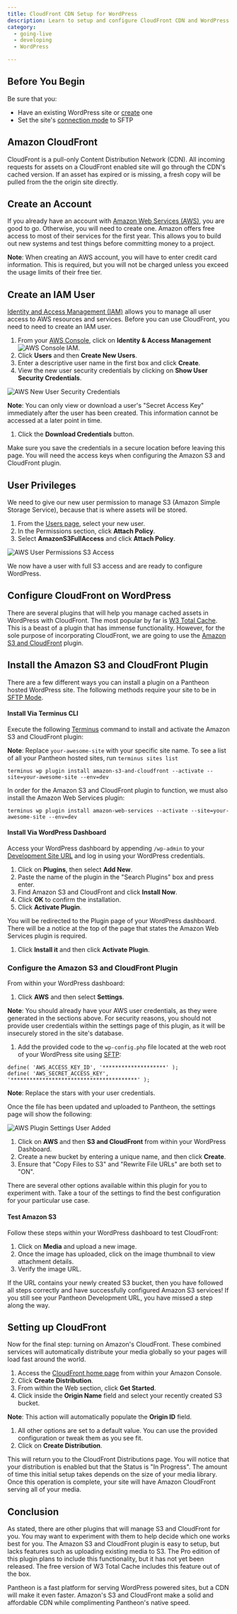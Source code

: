 ```yaml
---
title: CloudFront CDN Setup for WordPress
description: Learn to setup and configure CloudFront CDN and WordPress on Pantheon
category:
  - going-live
  - developing
  - WordPress

---
```


## Before You Begin

Be sure that you:

- Have an existing WordPress site or [create](/docs/articles/wordpress/starting-wordpress-site/) one
- Set the site's [connection mode](/docs/articles/sites/code/developing-directly-with-sftp-mode/#sftp-mode) to SFTP

## Amazon CloudFront

CloudFront is a pull-only Content Distribution Network (CDN). All incoming requests for assets on a CloudFront enabled site will go through the CDN's cached version. If an asset has expired or is missing, a fresh copy will be pulled from the the origin site directly.

## Create an Account
If you already have an account with [Amazon Web Services (AWS)](http://aws.amazon.com/free/), you are good to go. Otherwise, you will need to create one. Amazon offers free access to most of their services for the first year. This allows you to build out new systems and test things before committing money to a project.

**Note**: When creating an AWS account, you will have to enter credit card information. This is required, but you will not be charged unless you exceed the usage limits of their free tier.

## Create an IAM User
[Identity and Access Management (IAM)](http://aws.amazon.com/iam/) allows you to manage all user access to AWS resources and services. Before you can use CloudFront, you need to need to create an IAM user.

1. From your [AWS Console](https://console.aws.amazon.com), click on **Identity & Access Management**
 ![AWS Console IAM](/source/docs/assets/images/aws-console-iam.png).
1. Click **Users** and then **Create New Users**.
1. Enter a descriptive user name in the first box and click **Create**.
1. View the new user security credentials by clicking on **Show User Security Credentials**.

 ![AWS New User Security Credentials](/source/docs/assets/images/aws-user-show-credentials.png)

  **Note**: You can only view or download a user's "Secret Access Key" immediately after the user has been created. This information cannot be accessed at a later point in time.

1. Click the **Download Credentials** button.

Make sure you save the credentials in a secure location before leaving this page. You will need the access keys when configuring the Amazon S3 and CloudFront plugin.

## User Privileges
We need to give our new user permission to manage S3 (Amazon Simple Storage Service), because that is where assets will be stored.

1. From the [Users page](https://console.aws.amazon.com/iam/home#users), select your new user.
1. In the Permissions section, click **Attach Policy**.
1. Select **AmazonS3FullAccess** and click **Attach Policy**.

 ![AWS User Permissions S3 Access](/source/docs/assets/images/aws-add-s3fullaccess.png)

We now have a user with full S3 access and are ready to configure WordPress.

## Configure CloudFront on WordPress
There are several plugins that will help you manage cached assets in WordPress with CloudFront. The most popular by far is [W3 Total Cache](https://wordpress.org/plugins/w3-total-cache/). This is a beast of a plugin that has immense functionality. However, for the sole purpose of incorporating CloudFront, we are going to use the [Amazon S3 and CloudFront](https://wordpress.org/plugins/amazon-s3-and-cloudfront/) plugin.

## Install the Amazon S3 and CloudFront Plugin

There are a few different ways you can install a plugin on a Pantheon hosted WordPress site. The following methods require your site to be in [SFTP Mode](/docs/articles/sites/code/developing-directly-with-sftp-mode/#sftp-mod).

#### Install Via Terminus CLI

Execute the following [Terminus](https://github.com/pantheon-systems/cli) command to install and activate the Amazon S3 and CloudFront plugin:

**Note**: Replace `your-awesome-site` with your specific site name. To see a list of all your Pantheon hosted sites, run `terminus sites list`

```
terminus wp plugin install amazon-s3-and-cloudfront --activate --site=your-awesome-site --env=dev
```

In order for the Amazon S3 and CloudFront plugin to function, we must also install the Amazon Web Services plugin:

```
terminus wp plugin install amazon-web-services --activate --site=your-awesome-site --env=dev
```


#### Install Via WordPress Dashboard

Access your WordPress dashboard by appending `/wp-admin` to your [Development Site URL](/docs/articles/sites/create/#visit-the-dev-installation) and log in using your WordPress credentials.

1. Click on **Plugins**, then select **Add New**.
1. Paste the name of the plugin in the "Search Plugins" box and press enter.
1. Find Amazon S3 and CloudFront and click **Install Now**.
1. Click **OK** to confirm the installation.
1. Click **Activate Plugin**.

 You will be redirected to the Plugin page of your WordPress dashboard. There will be a notice at the top of the page that states the Amazon Web Services plugin is required.

1. Click **Install it** and then click **Activate Plugin**.

### Configure the Amazon S3 and CloudFront Plugin

From within your WordPress dashboard:

1. Click **AWS** and then select **Settings**.


  **Note**: You should already have your AWS user credentials, as they were generated in the sections above. For security reasons, you should not provide user credentials within the settings page of this plugin, as it will be insecurely stored in the site's database.

1. Add the provided code to the `wp-config.php` file located at the web root of your WordPress site using [SFTP](/docs/articles/sites/code/developing-directly-with-sftp-mode/):

  ```
  define( 'AWS_ACCESS_KEY_ID', '********************' );
  define( 'AWS_SECRET_ACCESS_KEY', '****************************************' );
  ```
  **Note**: Replace the stars with your user credentials.

  Once the file has been updated and uploaded to Pantheon, the settings page will show the following:

  ![AWS Plugin Settings User Added](/source/docs/assets/images/aws-plugin-add-user.png)
1. Click on **AWS** and then **S3 and CloudFront** from within your WordPress Dashboard.
1. Create a new bucket by entering a unique name, and then click **Create**. 
1. Ensure that "Copy Files to S3" and "Rewrite File URLs" are both set to "ON".

There are several other options available within this plugin for you to experiment with. Take a tour of the settings to find the best configuration for your particular use case.

#### Test Amazon S3

Follow these steps within your WordPress dashboard to test CloudFront:

1. Click on **Media** and upload a new image.
1. Once the image has uploaded, click on the image thumbnail to view attachment details.
1. Verify the image URL.

If the URL contains your newly created S3 bucket, then you have followed all steps correctly and have successfully configured Amazon S3 services! If you still see your Pantheon Development URL, you have missed a step along the way.

## Setting up CloudFront

Now for the final step: turning on Amazon's CloudFront. These combined services will automatically distribute your media globally so your pages will load fast around the world.

1. Access the [CloudFront home page](https://console.aws.amazon.com/cloudfront/home) from within your Amazon Console.
1. Click **Create Distribution**.
1. From within the Web section, click **Get Started**.
1. Click inside the **Origin Name** field and select your recently created S3 bucket.

  **Note**: This action will automatically populate the **Origin ID** field.
  
1. All other options are set to a default value. You can use the provided configuration or tweak them as you see fit.  
1. Click on **Create Distribution**.

This will return you to the CloudFront Distributions page. You will notice that your distribution is enabled but that the Status is "In Progress". The amount of time this initial setup takes depends on the size of your media library. Once this operation is complete, your site will have Amazon CloudFront serving all of your media.


## Conclusion
As stated, there are other plugins that will manage S3 and CloudFront for you. You may want to experiment with them to help decide which one works best for you. The Amazon S3 and CloudFront plugin is easy to setup, but lacks features such as uploading existing media to S3. The Pro edition of this plugin plans to include this functionality, but it has not yet been released. The free version of W3 Total Cache includes this feature out of the box.

Pantheon is a fast platform for serving WordPress powered sites, but a CDN will make it even faster. Amazon's S3 and CloudFront make a solid and affordable CDN while complimenting Pantheon's native speed.
